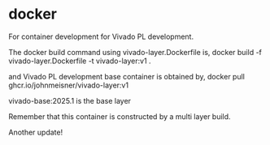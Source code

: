 # docker
For container development for Vivado PL development.

The docker build command using vivado-layer.Dockerfile is,
   docker build -f vivado-layer.Dockerfile -t vivado-layer:v1 .

and Vivado PL development base container is obtained by,
   docker pull ghcr.io/johnmeisner/vivado-layer:v1

vivado-base:2025.1 is the base layer

Remember that this container is constructed by a multi layer build.

Another update!
